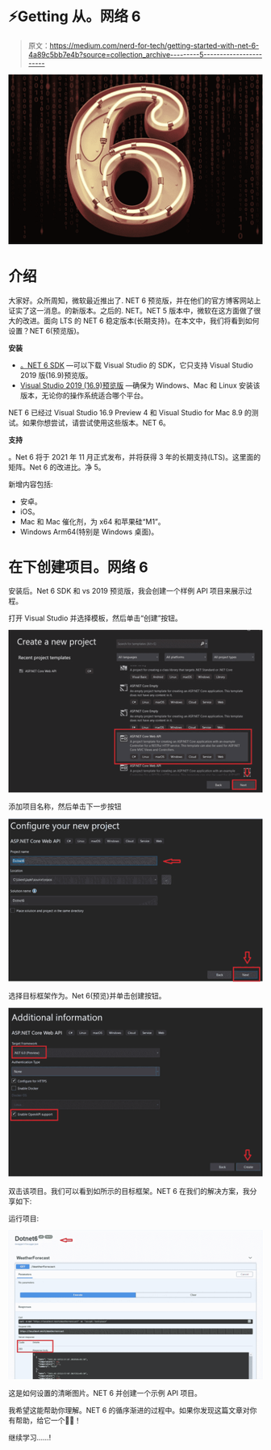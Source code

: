 # ⚡Getting 从。网络 6

> 原文：<https://medium.com/nerd-for-tech/getting-started-with-net-6-4a89c5bb7e4b?source=collection_archive---------5----------------------->

![](img/39a231df0e65d5b8b28d42481e541356.png)

# 介绍

大家好。众所周知，微软最近推出了. NET 6 预览版，并在他们的官方博客网站上证实了这一消息。的新版本。之后的. NET。NET 5 版本中，微软在这方面做了很大的改进。面向 LTS 的 NET 6 稳定版本(长期支持)。在本文中，我们将看到如何设置？NET 6(预览版)。

**安装**

*   [。NET 6 SDK](https://dotnet.microsoft.com/download/visual-studio-sdks) —可以下载 Visual Studio 的 SDK，它只支持 Visual Studio 2019 版(16.9)预览版。
*   [Visual Studio 2019 (16.9)预览版](https://devblogs.microsoft.com/visualstudio/visual-studio-2019-v16-9-preview-2/) —确保为 Windows、Mac 和 Linux 安装该版本，无论你的操作系统适合哪个平台。

NET 6 已经过 Visual Studio 16.9 Preview 4 和 Visual Studio for Mac 8.9 的测试。如果你想尝试，请尝试使用这些版本。NET 6。

**支持**

。Net 6 将于 2021 年 11 月正式发布，并将获得 3 年的长期支持(LTS)。这里面的矩阵。Net 6 的改进比。净 5。

新增内容包括:

*   安卓。
*   iOS。
*   Mac 和 Mac 催化剂，为 x64 和苹果硅“M1”。
*   Windows Arm64(特别是 Windows 桌面)。

# 在下创建项目。网络 6

安装后。Net 6 SDK 和 vs 2019 预览版，我会创建一个样例 API 项目来展示过程。

打开 Visual Studio 并选择模板，然后单击“创建”按钮。

![](img/072f4805a5b8d90ac47af0c9f828ee25.png)

添加项目名称，然后单击下一步按钮

![](img/564dafa021893165f27929b3047b25cf.png)

选择目标框架作为。Net 6(预览)并单击创建按钮。

![](img/e271d5d331941e7094d23654872a8661.png)

双击该项目。我们可以看到如所示的目标框架。NET 6 在我们的解决方案，我分享如下:

运行项目:

![](img/eb3dd09aaee67fd9d8333aa2e3f293a5.png)

这是如何设置的清晰图片。NET 6 并创建一个示例 API 项目。

我希望这能帮助你理解。NET 6 的循序渐进的过程中。如果你发现这篇文章对你有帮助，给它一个👏🏻！

继续学习……!